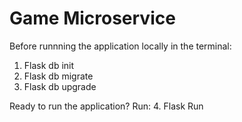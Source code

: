 # Game Microservice

Before runnning the application locally in the terminal: 
1. Flask db init
2. Flask db migrate
3. Flask db upgrade

Ready to run the application? Run:
4. Flask Run
